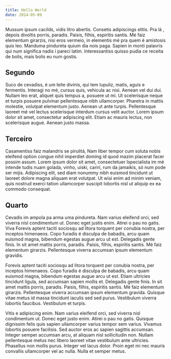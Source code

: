 ```yaml
---
title: Hello World
date: 2014-05-09
---
```


Mussum ipsum cacilds, vidis litro abertis. Consetis adipiscings elitis. Pra lá , depois divoltis
porris, paradis. Paisis, filhis, espiritis santis. Mé faiz elementum girarzis, nisi eros vermeio, in
elementis mé pra quem é amistosis quis leo. Manduma pindureta quium dia nois paga. Sapien in monti
palavris qui num significa nadis i pareci latim. Interessantiss quisso pudia ce receita de bolis,
mais bolis eu num gostis.

## Segundo

Suco de cevadiss, é um leite divinis, qui tem lupuliz, matis, aguis e fermentis. Interagi no mé,
cursus quis, vehicula ac nisi. Aenean vel dui dui. Nullam leo erat, aliquet quis tempus a, posuere
ut mi. Ut scelerisque neque et turpis posuere pulvinar pellentesque nibh ullamcorper. Pharetra in
mattis molestie, volutpat elementum justo. Aenean ut ante turpis. Pellentesque laoreet mé vel lectus
scelerisque interdum cursus velit auctor. Lorem ipsum dolor sit amet, consectetur adipiscing elit.
Etiam ac mauris lectus, non scelerisque augue. Aenean justo massa.

## Terceiro

Casamentiss faiz malandris se pirulitá, Nam liber tempor cum soluta nobis eleifend option congue
nihil imperdiet doming id quod mazim placerat facer possim assum. Lorem ipsum dolor sit amet,
consectetuer Ispecialista im mé intende tudis nuam golada, vinho, uiski, carirí, rum da jamaikis, só
num pode ser mijis. Adipiscing elit, sed diam nonummy nibh euismod tincidunt ut laoreet dolore magna
aliquam erat volutpat. Ut wisi enim ad minim veniam, quis nostrud exerci tation ullamcorper suscipit
lobortis nisl ut aliquip ex ea commodo consequat.

## Quarto

Cevadis im ampola pa arma uma pindureta. Nam varius eleifend orci, sed viverra nisl condimentum ut.
Donec eget justis enim. Atirei o pau no gatis. Viva Forevis aptent taciti sociosqu ad litora
torquent per conubia nostra, per inceptos himenaeos. Copo furadis é disculpa de babadis, arcu quam
euismod magna, bibendum egestas augue arcu ut est. Delegadis gente finis. In sit amet mattis porris,
paradis. Paisis, filhis, espiritis santis. Mé faiz elementum girarzis. Pellentesque viverra accumsan
ipsum elementum gravidis.

Forevis aptent taciti sociosqu ad litora torquent per conubia nostra, per inceptos himenaeos. Copo
furadis é disculpa de babadis, arcu quam euismod magna, bibendum egestas augue arcu ut est. Etiam
ultricies tincidunt ligula, sed accumsan sapien mollis et. Delegadis gente finis. In sit amet mattis
porris, paradis. Paisis, filhis, espiritis santis. Mé faiz elementum girarzis. Pellentesque viverra
accumsan ipsum elementum gravida. Quisque vitae metus id massa tincidunt iaculis sed sed purus.
Vestibulum viverra lobortis faucibus. Vestibulum et turpis.

Vitis e adipiscing enim. Nam varius eleifend orci, sed viverra nisl condimentum ut. Donec eget justo
enim. Atirei o pau no gatis. Quisque dignissim felis quis sapien ullamcorper varius tempor sem
varius. Vivamus lobortis posuere facilisis. Sed auctor eros ac sapien sagittis accumsan. Integer
semper accumsan arcu, at aliquam nisl sollicitudin non. Nullam pellentesque metus nec libero laoreet
vitae vestibulum ante ultricies. Phasellus non mollis purus. Integer vel lacus dolor. Proin eget mi
nec mauris convallis ullamcorper vel ac nulla. Nulla et semper metus.
